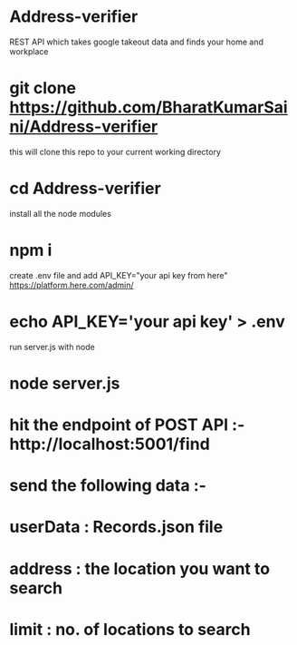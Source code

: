 # Address-verifier
REST API which takes google takeout data and finds your home and workplace

#  git clone https://github.com/BharatKumarSaini/Address-verifier
this will clone this repo to your current working directory

# cd Address-verifier

install all the node modules 
# npm i 

create .env file and add API_KEY="your api key from here" https://platform.here.com/admin/
# echo API_KEY='your api key' > .env

 run server.js with node
# node server.js

# hit the endpoint of POST API :- http://localhost:5001/find 
# send the following data :-
# userData : Records.json file
# address : the location you want to search
# limit : no. of locations to search

